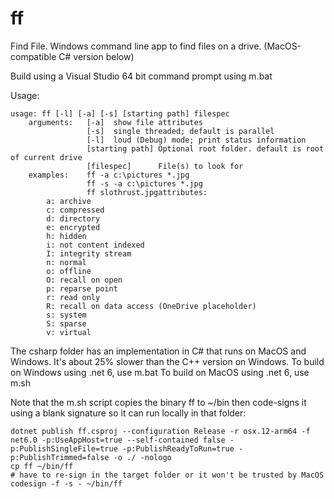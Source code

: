 # ff
Find File. Windows command line app to find files on a drive. (MacOS-compatible C# version below)

Build using a Visual Studio 64 bit command prompt using m.bat

Usage:

    usage: ff [-l] [-a] [-s] [starting path] filespec
        arguments:   [-a]  show file attributes
                     [-s]  single threaded; default is parallel
                     [-l]  loud (Debug) mode; print status information
                     [starting path] Optional root folder. default is root of current drive
                     [filespec]      File(s) to look for
        examples:    ff -a c:\pictures *.jpg
                     ff -s -a c:\pictures *.jpg
                     ff slothrust.jpgattributes:
            a: archive
            c: compressed
            d: directory
            e: encrypted
            h: hidden
            i: not content indexed
            I: integrity stream
            n: normal
            o: offline
            O: recall on open
            p: reparse point
            r: read only
            R: recall on data access (OneDrive placeholder)
            s: system
            S: sparse
            v: virtual

The csharp folder has an implementation in C# that runs on MacOS and Windows. It's about 25% slower than the C++ version on Windows.
To build on Windows using .net 6, use m.bat
To build on MacOS using .net 6, use m.sh

Note that the m.sh script copies the binary ff to ~/bin then code-signs it using a blank signature so it can run locally in that folder:

    dotnet publish ff.csproj --configuration Release -r osx.12-arm64 -f net6.0 -p:UseAppHost=true --self-contained false -p:PublishSingleFile=true -p:PublishReadyToRun=true -p:PublishTrimmed=false -o ./ -nologo
    cp ff ~/bin/ff
    # have to re-sign in the target folder or it won't be trusted by MacOS
    codesign -f -s - ~/bin/ff
